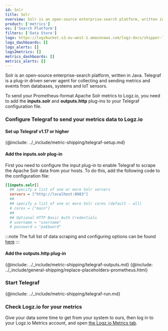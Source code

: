 ```yaml
---
id: Solr
title: Solr
overview: Solr is an open-source enterprise-search platform, written in Java. Telegraf is a plug-in driven server agent for collecting and sending metrics and events from databases, systems and IoT sensors.
product: ['metrics']
os: ['Search Platform']
filters: ['Data Store']
logo: https://logzbucket.s3.eu-west-1.amazonaws.com/logz-docs/shipper-logos/solr-logo.png
logs_dashboards: []
logs_alerts: []
logs2metrics: []
metrics_dashboards: []
metrics_alerts: []
---
```


Solr is an open-source enterprise-search platform, written in Java. Telegraf is a plug-in driven server agent for collecting and sending metrics and events from databases, systems and IoT sensors.

To send your Prometheus-format Apache Solr metrics to Logz.io, you need to add the **inputs.solr** and **outputs.http** plug-ins to your Telegraf configuration file.

### Configure Telegraf to send your metrics data to Logz.io

 

#### Set up Telegraf v1.17 or higher

{@include: ../_include/metric-shipping/telegraf-setup.md}

#### Add the inputs.solr plug-in

First you need to configure the input plug-in to enable Telegraf to scrape the Apache Solr data from your hosts. To do this, add the following code to the configuration file:

``` ini
[[inputs.solr]]
  ## specify a list of one or more Solr servers
  servers = ["http://localhost:8983"]
  ##
  ## specify a list of one or more Solr cores (default - all)
  # cores = ["main"]
  ##
  ## Optional HTTP Basic Auth Credentials
  # username = "username"
  # password = "pa$$word"
```

:::note
The full list of data scraping and configuring options can be found [here](https://github.com/influxdata/telegraf/blob/release-1.18/plugins/inputs/solr/README.md)
:::
 

#### Add the outputs.http plug-in
  
{@include: ../_include/metric-shipping/telegraf-outputs.md}
{@include: ../_include/general-shipping/replace-placeholders-prometheus.html}
  
### Start Telegraf

{@include: ../_include/metric-shipping/telegraf-run.md}

### Check Logz.io for your metrics

Give your data some time to get from your system to ours, then log in to your Logz.io Metrics account, and open [the Logz.io Metrics tab](https://app.logz.io/#/dashboard/metrics/).


 
